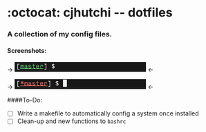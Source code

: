 # :octocat: cjhutchi -- dotfiles

### A collection of my config files.

#### Screenshots:

-> ![alt text](https://github.com/cjhutchi/dotfiles/blob/master/clean.png "Clean repo") <-

-> ![alt text](https://github.com/cjhutchi/dotfiles/blob/master/dirty.png "Dirty repo") <-

####To-Do:
- [ ] Write a makefile to automatically config a system once installed
- [ ] Clean-up and new functions to `bashrc`
